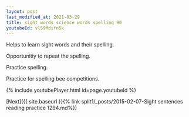 ```yaml
---
layout: post
last_modified_at: 2021-03-29
title: sight words science words spelling 90
youtubeId: vl59Mdifn5k
---
```

 
 
Helps to learn sight words and their spelling.

Opportunitiy to repeat the spelling. 

Practice spelling. 
 
Practice for spelling bee competitions. 
 
{% include youtubePlayer.html id=page.youtubeId %}
 
 

[Next]({{ site.baseurl }}{% link  split1/_posts/2015-02-07-Sight sentences reading practice 1294.md%})
 
